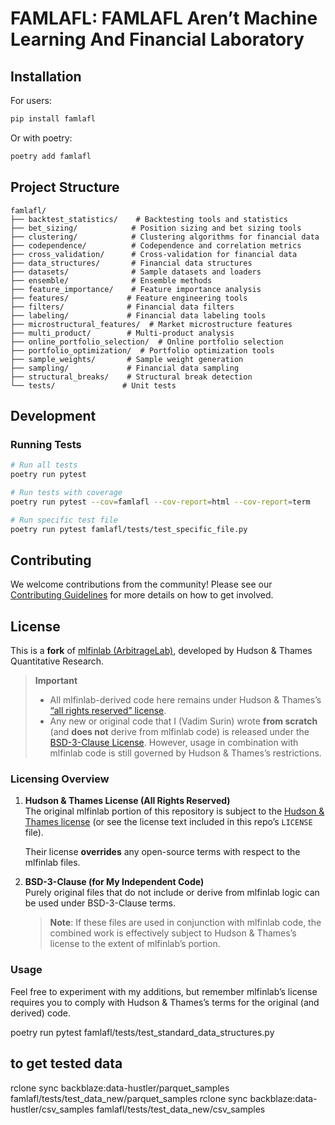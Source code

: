 # FAMLAFL: FAMLAFL Aren’t Machine Learning And Financial Laboratory


## Installation

For users:
```bash
pip install famlafl
```

Or with poetry:
```bash
poetry add famlafl
```

## Project Structure

```
famlafl/
├── backtest_statistics/    # Backtesting tools and statistics
├── bet_sizing/            # Position sizing and bet sizing tools
├── clustering/            # Clustering algorithms for financial data
├── codependence/          # Codependence and correlation metrics
├── cross_validation/      # Cross-validation for financial data
├── data_structures/       # Financial data structures
├── datasets/              # Sample datasets and loaders
├── ensemble/              # Ensemble methods
├── feature_importance/    # Feature importance analysis
├── features/             # Feature engineering tools
├── filters/              # Financial data filters
├── labeling/             # Financial data labeling tools
├── microstructural_features/  # Market microstructure features
├── multi_product/        # Multi-product analysis
├── online_portfolio_selection/  # Online portfolio selection
├── portfolio_optimization/  # Portfolio optimization tools
├── sample_weights/       # Sample weight generation
├── sampling/             # Financial data sampling
├── structural_breaks/    # Structural break detection
└── tests/               # Unit tests
```

## Development

### Running Tests

```bash
# Run all tests
poetry run pytest

# Run tests with coverage
poetry run pytest --cov=famlafl --cov-report=html --cov-report=term

# Run specific test file
poetry run pytest famlafl/tests/test_specific_file.py
```


## Contributing
We welcome contributions from the community! Please see our [Contributing Guidelines](CONTRIBUTING.md) for more details on how to get involved.

## License
This is a **fork** of [mlfinlab (ArbitrageLab)](https://github.com/hudson-and-thames/mlfinlab), 
developed by Hudson & Thames Quantitative Research.

> **Important**  
> - All mlfinlab-derived code here remains under Hudson & Thames’s 
>   [“all rights reserved” license](https://github.com/hudson-and-thames/mlfinlab#license).
> - Any new or original code that I (Vadim Surin) wrote **from scratch** (and **does not** derive from mlfinlab code) 
>   is released under the [BSD-3-Clause License](./LICENSE). 
>   However, usage in combination with mlfinlab code is still governed by Hudson & Thames’s restrictions.

### Licensing Overview

1. **Hudson & Thames License (All Rights Reserved)**  
   The original mlfinlab portion of this repository is subject to the 
   [Hudson & Thames license](https://github.com/hudson-and-thames/mlfinlab#license) 
   (or see the license text included in this repo’s `LICENSE` file). 
   
   Their license **overrides** any open-source terms with respect to the mlfinlab files.

2. **BSD-3-Clause (for My Independent Code)**  
   Purely original files that do not include or derive from mlfinlab 
   logic can be used under BSD-3-Clause terms. 
   
   > **Note**: If these files are used in conjunction with mlfinlab code, 
   > the combined work is effectively subject to Hudson & Thames’s license 
   > to the extent of mlfinlab’s portion.

### Usage

Feel free to experiment with my additions, but remember mlfinlab’s license 
requires you to comply with Hudson & Thames’s terms for the original 
(and derived) code.

poetry run pytest famlafl/tests/test_standard_data_structures.py



## to get tested data
rclone sync backblaze:data-hustler/parquet_samples famlafl/tests/test_data_new/parquet_samples
rclone sync backblaze:data-hustler/csv_samples famlafl/tests/test_data_new/csv_samples
